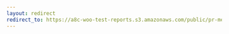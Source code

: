 ```yaml
---
layout: redirect
redirect_to: https://a8c-woo-test-reports.s3.amazonaws.com/public/pr-merge/41331/e2e/index.html
---
```

